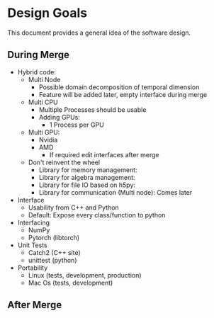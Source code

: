# Design Goals

This document provides a general idea of the software design.

## During Merge

* Hybrid code:
    * Multi Node
        * Possible domain decomposition of temporal dimension
        * Feature will be added later, empty interface during merge
    * Multi CPU
        * Multiple Processes should be usable
        * Adding GPUs:
            * 1 Process per GPU
    * Multi GPU:
        * Nvidia
        * AMD
            * If required edit interfaces after merge
    * Don't reinvent the wheel
        * Library for memory management:
        * Library for algebra management:
        * Library for file IO based on h5py:
        * Library for communication (Multi node): Comes later
* Interface
    * Usability from C++ and Python
    * Default: Expose every class/function to python
* Interfacing
    * NumPy
    * Pytorch (libtorch)
* Unit Tests
    * Catch2 (C++ site)
    * unittest (python)
* Portability
    * Linux (tests, development, production)
    * Mac Os (tests, development)


## After Merge

